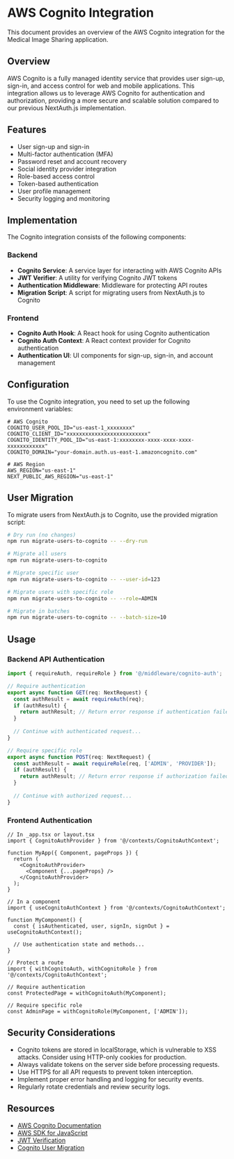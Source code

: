 # AWS Cognito Integration

This document provides an overview of the AWS Cognito integration for the Medical Image Sharing application.

## Overview

AWS Cognito is a fully managed identity service that provides user sign-up, sign-in, and access control for web and mobile applications. This integration allows us to leverage AWS Cognito for authentication and authorization, providing a more secure and scalable solution compared to our previous NextAuth.js implementation.

## Features

- User sign-up and sign-in
- Multi-factor authentication (MFA)
- Password reset and account recovery
- Social identity provider integration
- Role-based access control
- Token-based authentication
- User profile management
- Security logging and monitoring

## Implementation

The Cognito integration consists of the following components:

### Backend

- **Cognito Service**: A service layer for interacting with AWS Cognito APIs
- **JWT Verifier**: A utility for verifying Cognito JWT tokens
- **Authentication Middleware**: Middleware for protecting API routes
- **Migration Script**: A script for migrating users from NextAuth.js to Cognito

### Frontend

- **Cognito Auth Hook**: A React hook for using Cognito authentication
- **Cognito Auth Context**: A React context provider for Cognito authentication
- **Authentication UI**: UI components for sign-up, sign-in, and account management

## Configuration

To use the Cognito integration, you need to set up the following environment variables:

```
# AWS Cognito
COGNITO_USER_POOL_ID="us-east-1_xxxxxxxx"
COGNITO_CLIENT_ID="xxxxxxxxxxxxxxxxxxxxxxxxxx"
COGNITO_IDENTITY_POOL_ID="us-east-1:xxxxxxxx-xxxx-xxxx-xxxx-xxxxxxxxxxxx"
COGNITO_DOMAIN="your-domain.auth.us-east-1.amazoncognito.com"

# AWS Region
AWS_REGION="us-east-1"
NEXT_PUBLIC_AWS_REGION="us-east-1"
```

## User Migration

To migrate users from NextAuth.js to Cognito, use the provided migration script:

```bash
# Dry run (no changes)
npm run migrate-users-to-cognito -- --dry-run

# Migrate all users
npm run migrate-users-to-cognito

# Migrate specific user
npm run migrate-users-to-cognito -- --user-id=123

# Migrate users with specific role
npm run migrate-users-to-cognito -- --role=ADMIN

# Migrate in batches
npm run migrate-users-to-cognito -- --batch-size=10
```

## Usage

### Backend API Authentication

```typescript
import { requireAuth, requireRole } from '@/middleware/cognito-auth';

// Require authentication
export async function GET(req: NextRequest) {
  const authResult = await requireAuth(req);
  if (authResult) {
    return authResult; // Return error response if authentication failed
  }
  
  // Continue with authenticated request...
}

// Require specific role
export async function POST(req: NextRequest) {
  const authResult = await requireRole(req, ['ADMIN', 'PROVIDER']);
  if (authResult) {
    return authResult; // Return error response if authorization failed
  }
  
  // Continue with authorized request...
}
```

### Frontend Authentication

```tsx
// In _app.tsx or layout.tsx
import { CognitoAuthProvider } from '@/contexts/CognitoAuthContext';

function MyApp({ Component, pageProps }) {
  return (
    <CognitoAuthProvider>
      <Component {...pageProps} />
    </CognitoAuthProvider>
  );
}

// In a component
import { useCognitoAuthContext } from '@/contexts/CognitoAuthContext';

function MyComponent() {
  const { isAuthenticated, user, signIn, signOut } = useCognitoAuthContext();
  
  // Use authentication state and methods...
}

// Protect a route
import { withCognitoAuth, withCognitoRole } from '@/contexts/CognitoAuthContext';

// Require authentication
const ProtectedPage = withCognitoAuth(MyComponent);

// Require specific role
const AdminPage = withCognitoRole(MyComponent, ['ADMIN']);
```

## Security Considerations

- Cognito tokens are stored in localStorage, which is vulnerable to XSS attacks. Consider using HTTP-only cookies for production.
- Always validate tokens on the server side before processing requests.
- Use HTTPS for all API requests to prevent token interception.
- Implement proper error handling and logging for security events.
- Regularly rotate credentials and review security logs.

## Resources

- [AWS Cognito Documentation](https://docs.aws.amazon.com/cognito/latest/developerguide/what-is-amazon-cognito.html)
- [AWS SDK for JavaScript](https://docs.aws.amazon.com/AWSJavaScriptSDK/v3/latest/clients/client-cognito-identity-provider/index.html)
- [JWT Verification](https://docs.aws.amazon.com/cognito/latest/developerguide/amazon-cognito-user-pools-using-tokens-verifying-a-jwt.html)
- [Cognito User Migration](https://docs.aws.amazon.com/cognito/latest/developerguide/user-pool-lambda-migrate-user.html) 